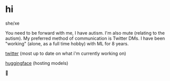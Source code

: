 # hi

she/xe

You need to be forward with me, I have autism. I'm also mute (relating to the autism).
My preferred method of communication is Twitter DMs. I have been "working" (alone, as a full time hobby) with ML for 8 years.

[twitter](https://twitter.com/aicrumb) (most up to date on what i'm currently working on)

[huggingface](https://huggingface.co/crumb) (hosting models)


🐸
